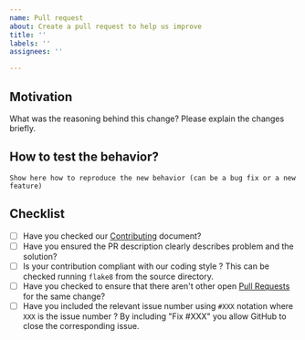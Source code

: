 ```yaml
---
name: Pull request
about: Create a pull request to help us improve
title: ''
labels: ''
assignees: ''

---
```


## Motivation

What was the reasoning behind this change? Please explain the changes briefly.

## How to test the behavior?
```
Show here how to reproduce the new behavior (can be a bug fix or a new feature)
```

## Checklist

- [ ] Have you checked our [Contributing](https://github.com/hdmf-dev/hdmf/blob/dev/docs/CONTRIBUTING.rst) document?
- [ ] Have you ensured the PR description clearly describes problem and the solution?
- [ ] Is your contribution compliant with our coding style ? This can be checked running `flake8` from the source directory.
- [ ] Have you checked to ensure that there aren't other open [Pull Requests](https://github.com/hdmf-dev/hdmf/pulls) for the same change?
- [ ] Have you included the relevant issue number using `#XXX` notation where `XXX` is the issue number ? By including "Fix #XXX" you allow GitHub to close the corresponding issue.
